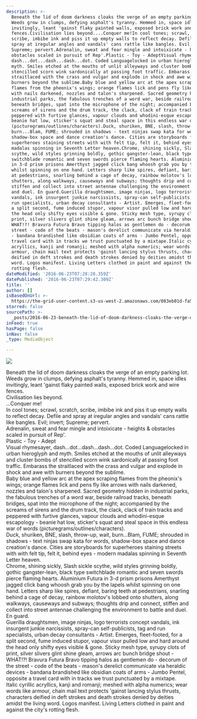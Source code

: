 ```yaml
---
description: >-
  Beneath the lid of doom darkness cloaks the verge of an empty parking lot.
  Weeds grow in clumps, defying asphalt's tyranny. Hemmed in, space idles
  invitingly, leant 'gainst flaky painted walls, exposed brick work and wire
  fences.Civilisation lies beyond....Conquer me!In cool tones; scrawl, scratch,
  scribe, imbibe ink and piss it up empty walls to reflect decay. Defile and
  spray at iregular angles and vandals' cans rattle like bangles. Evil; invert;
  Supreme; pervert.Adrenalin, sweat and fear mingle and intoixicate - heights &
  obstacles scaled in pursuit of Rep'.Plastic - Toy - AdeptVisual rhymesayer,
  dash...dot...dash...dash...dot. Coded Languagelocked in urban hieroglyph and
  myth. Smiles etched at the mouths of unlit alleyways and cluster bombs of
  stencilled scorn wink sardonically at passing foot traffic. Embarass the
  straitlaced with the crass and vulgar and explode in shock and awe with
  burners beyond the sublime.Baby blue and yellow arc at the apex scraping
  flames from the pheonix's wings; orange flames lick and pens fly like arrows
  with nails darkened, nozzles and talon's sharpened. Sacred geometry hidden in
  industrial parks, the fabulous trenches of a word war, beside railroad tracks,
  beneath bridges, spat into the microphone of the night; accompanied by the
  screams of sirens and the drum track, the clack, clack of train tracks and
  peppered with furtive glances, vapour clouds and whodini-esque escapology -
  beanie hat low, sticker's squat and steal space in this endless war of words
  (picturegrams/outlines/characters).Duck, shuriken, BNE, slash, throw-up, wait,
  burn...Blam, FUME; shrouded in shadows - text ninjas swap kata for words,
  shadow-box space and dance creation's dance. Cities are storyboards for
  superheroes staining streets with with felt tip, felt it, behind eyes - modern
  madalas spinning in Seventh Letter heaven.Chrome, shining sickly, Slash sickle
  scythe, wild styles grinning boldly, gothic gangster-lean, black type
  switchblade romantic and seven swords pierce flaming hearts. Aluminium Futura
  in 3-d prism prisons Amerthyst jagged click bang whoosh grab you by the lapels
  whilst spinning on one hand. Letters sharp like spires, defiant, baring teeth
  at pedestrians, snarling behind a cage of decay, rainbow molotov's lobbed onto
  shutters, along walkways, causeways and subways; thoughts drip and connect,
  stiffen and collect into street antennae challenging the environment to battle
  and duel. En guard.Guerilla draughtsmen, image ninjas, logo terrorists concept
  vandals, ink insurgent junkie narcissists, spray-can self-publicists, tag and
  run specialists, urban decay consultants - Artist. Emerges, fleet-footed, for
  a split second, fume induced stupor, vapour visor pulled low and hard around
  the head only shifty eyes visible & gone. Sticky mesh type, syrupy clots of
  print, silver slivers glint shine gleam, arrows arc bunch bridge shout -
  WHAT!?! Bravura Futura Bravo tipping halos as gentlemen do - decorum of the
  street - code of the beats - mason's derelict communicate via heraldic devices
  - bandana brandished like obsidian coats of arms - Jumbo Pentel, opposite a
  travel card with in tracks we trust punctuated by a mixtape.Italic cyrillic
  acryllics, kanji and romanji; meshed with alpha numerics; wear words like
  armour, chain mail text protects 'gainst lancing stylus thrusts, characters
  deified in deft strokes and death strokes denied by deities amidst the living
  word. Logos manifest. Living Letters clothed in paint and against the city's
  rotting flesh.
dateModified: '2016-06-23T07:28:28.359Z'
datePublished: '2016-06-23T07:29:42.309Z'
title: ''
author: []
isBasedOnUrl: >-
  https://the-grid-user-content.s3-us-west-2.amazonaws.com/083eb01d-fa5a-49e2-93d8-074a002d1775.jpg
starred: false
sourcePath: >-
  _posts/2016-06-23-beneath-the-lid-of-doom-darkness-cloaks-the-verge-of-an-empt.md
inFeed: true
hasPage: false
inNav: false
_type: MediaObject

---
```

![](https://the-grid-user-content.s3-us-west-2.amazonaws.com/083eb01d-fa5a-49e2-93d8-074a002d1775.jpg)

Beneath the lid of doom darkness cloaks the verge of an empty parking lot. Weeds grow in clumps, defying asphalt's tyranny. Hemmed in, space idles invitingly, leant 'gainst flaky painted walls, exposed brick work and wire fences.  
Civilisation lies beyond.  
...Conquer me!  
In cool tones; scrawl, scratch, scribe, imbibe ink and piss it up empty walls to reflect decay. Defile and spray at iregular angles and vandals' cans rattle like bangles. Evil; invert; Supreme; pervert.  
Adrenalin, sweat and fear mingle and intoixicate - heights & obstacles scaled in pursuit of Rep'.  
Plastic - Toy - Adept  
Visual rhymesayer, dash...dot...dash...dash...dot. Coded Languagelocked in urban hieroglyph and myth. Smiles etched at the mouths of unlit alleyways and cluster bombs of stencilled scorn wink sardonically at passing foot traffic. Embarass the straitlaced with the crass and vulgar and explode in shock and awe with burners beyond the sublime.  
Baby blue and yellow arc at the apex scraping flames from the pheonix's wings; orange flames lick and pens fly like arrows with nails darkened, nozzles and talon's sharpened. Sacred geometry hidden in industrial parks, the fabulous trenches of a word war, beside railroad tracks, beneath bridges, spat into the microphone of the night; accompanied by the screams of sirens and the drum track, the clack, clack of train tracks and peppered with furtive glances, vapour clouds and whodini-esque escapology - beanie hat low, sticker's squat and steal space in this endless war of words (picturegrams/outlines/characters).  
Duck, shuriken, BNE, slash, throw-up, wait, burn...Blam, FUME; shrouded in shadows - text ninjas swap kata for words, shadow-box space and dance creation's dance. Cities are storyboards for superheroes staining streets with with felt tip, felt it, behind eyes - modern madalas spinning in Seventh Letter heaven.  
Chrome, shining sickly, Slash sickle scythe, wild styles grinning boldly, gothic gangster-lean, black type switchblade romantic and seven swords pierce flaming hearts. Aluminium Futura in 3-d prism prisons Amerthyst jagged click bang whoosh grab you by the lapels whilst spinning on one hand. Letters sharp like spires, defiant, baring teeth at pedestrians, snarling behind a cage of decay, rainbow molotov's lobbed onto shutters, along walkways, causeways and subways; thoughts drip and connect, stiffen and collect into street antennae challenging the environment to battle and duel. En guard.  
Guerilla draughtsmen, image ninjas, logo terrorists concept vandals, ink insurgent junkie narcissists, spray-can self-publicists, tag and run specialists, urban decay consultants - Artist. Emerges, fleet-footed, for a split second, fume induced stupor, vapour visor pulled low and hard around the head only shifty eyes visible & gone. Sticky mesh type, syrupy clots of print, silver slivers glint shine gleam, arrows arc bunch bridge shout - WHAT!?! Bravura Futura Bravo tipping halos as gentlemen do - decorum of the street - code of the beats - mason's derelict communicate via heraldic devices - bandana brandished like obsidian coats of arms - Jumbo Pentel, opposite a travel card with in tracks we trust punctuated by a mixtape.  
Italic cyrillic acryllics, kanji and romanji; meshed with alpha numerics; wear words like armour, chain mail text protects 'gainst lancing stylus thrusts, characters deified in deft strokes and death strokes denied by deities amidst the living word. Logos manifest. Living Letters clothed in paint and against the city's rotting flesh.